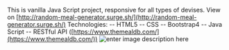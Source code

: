 This is vanilla Java Script project, responsive for all types of devises. 
View on [http://random-meal-generator.surge.sh/](http://random-meal-generator.surge.sh/)
Technologies:
-- HTML5
-- CSS
-- Bootstrap4
-- Java Script
-- RESTful API ([https://www.themealdb.com/](https://www.themealdb.com/))
![enter image description here](https://i.imgur.com/7i9eugy.png)

